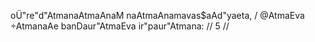 oÜ"re"d"AtmanaAtmaAnaM naAtmaAnamavas$aAd"yaeta, /
@AtmaEva ÷AtmanaAe banDaur"AtmaEva ir"paur"Atmana: // 5 //